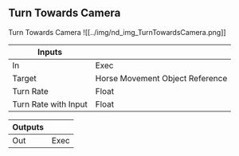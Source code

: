 ## Turn Towards Camera
Turn Towards Camera
![[../img/nd_img_TurnTowardsCamera.png]]

|Inputs||
|--|--|
| In | Exec |
| Target | Horse Movement Object Reference |
| Turn Rate | Float |
| Turn Rate with Input | Float |

|Outputs||
|--|--|
| Out | Exec |
